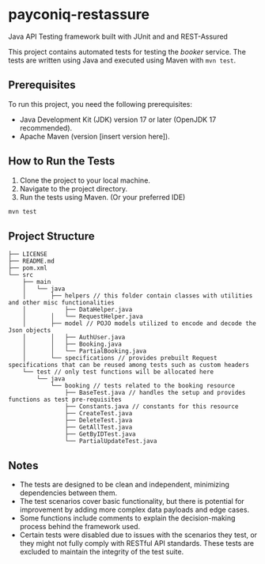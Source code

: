 # payconiq-restassure

Java API Testing framework built with JUnit and  and REST-Assured

This project contains automated tests for testing the _booker_ service. The tests are written using Java and executed using Maven with `mvn test`.

## Prerequisites

To run this project, you need the following prerequisites:

- Java Development Kit (JDK) version 17 or later (OpenJDK 17 recommended).
- Apache Maven (version [insert version here]).

## How to Run the Tests

1. Clone the project to your local machine.
2. Navigate to the project directory.
3. Run the tests using Maven. (Or your preferred IDE)

```bash
mvn test
```

## Project Structure

```plain
├── LICENSE
├── README.md
├── pom.xml
└── src
    ├── main
    │   └── java
    │       ├── helpers // this folder contain classes with utilities and other misc functionalities
    │           ├── DataHelper.java
    │       │   └── RequestHelper.java
    │       ├── model // POJO models utilized to encode and decode the Json objects
    │       │   ├── AuthUser.java
    │       │   ├── Booking.java
    │       │   └── PartialBooking.java
    │       └── specifications // provides prebuilt Request specifications that can be reused among tests such as custom headers
    └── test // only test functions will be allocated here
        └── java
            └── booking // tests related to the booking resource
                ├── BaseTest.java // handles the setup and provides functions as test pre-requisites
                ├── Constants.java // constants for this resource
                ├── CreateTest.java
                ├── DeleteTest.java
                ├── GetAllTest.java
                ├── GetByIDTest.java
                └── PartialUpdateTest.java
```

## Notes

- The tests are designed to be clean and independent, minimizing dependencies between them.
- The test scenarios cover basic functionality, but there is potential for improvement by adding more complex data payloads and edge cases.
- Some functions include comments to explain the decision-making process behind the framework used.
- Certain tests were disabled due to issues with the scenarios they test, or they might not fully comply with RESTful API standards. These tests are excluded to maintain the integrity of the test suite.
